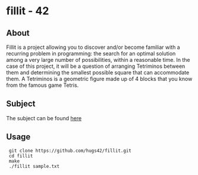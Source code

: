 # fillit - 42

## About

Fillit is a project allowing you to discover and/or become familiar with a recurring problem in programming: the search for an optimal solution among a very large number of possibilities, within a reasonable time. 
In the case of this project, it will be a question of arranging Tetriminos between them and determining the smallest possible square that can accommodate them.
A Tetriminos is a geometric figure made up of 4 blocks that you know from the famous game Tetris.

## Subject

The subject can be found [here](/subject.en.pdf)

## Usage

```
 git clone https://github.com/hugs42/fillit.git
 cd fillit
 make
 ./fillit sample.txt
```
